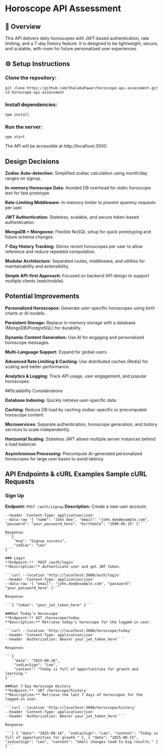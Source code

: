 # Horoscope API Assessment 

## 🌟 Overview

This API delivers daily horoscopes with JWT-based authentication, rate limiting, and a 7-day history feature. It is designed to be lightweight, secure, and scalable, with room for future personalized user experiences.

## ⚙️ Setup Instructions

### Clone the repository:

`git clone https://github.com/ShalakaPawar/horoscope-api-assessment.git cd horoscope-api-assessment`

### Install dependencies:

`npm install`

### Run the server:

`npm start`

The API will be accessible at http://localhost:3000.

## Design Decisions

**Zodiac Auto-detection:** Simplified zodiac calculation using month/day ranges on signup.

**In-memory Horoscope Data:** Avoided DB overhead for static horoscope text for fast prototype.

**Rate-Limiting Middleware:** In-memory limiter to prevent spammy requests per user.

**JWT Authentication:** Stateless, scalable, and secure token-based authentication.

**MongoDB + Mongoose:** Flexible NoSQL setup for quick prototyping and future schema changes.

**7-Day History Tracking:** Stores recent horoscopes per user to allow reference and reduce repeated computation.

**Modular Architecture:** Separated routes, middleware, and utilities for maintainability and extensibility.

**Simple API-first Approach:** Focused on backend API design to support multiple clients (web/mobile).

## Potential Improvements

**Personalized Horoscopes:** Generate user-specific horoscopes using birth charts or AI models.

**Persistent Storage:** Replace in-memory storage with a database (MongoDB/PostgreSQL) for durability.

**Dynamic Content Generation:** Use AI for engaging and personalized horoscope messages.

**Multi-Language Support:** Expand for global users.

**Advanced Rate Limiting & Caching:** Use distributed caches (Redis) for scaling and better performance.

**Analytics & Logging:** Track API usage, user engagement, and popular horoscopes.

##Scalability Considerations

**Database Indexing:** Quickly retrieve user-specific data.

**Caching:** Reduce DB load by caching zodiac-specific or precomputed horoscope content.

**Microservices:** Separate authentication, horoscope generation, and history services to scale independently.

**Horizontal Scaling:** Stateless JWT allows multiple server instances behind a load balancer.

**Asynchronous Processing:** Precompute AI-generated personalized horoscopes for large user bases to avoid latency.

## API Endpoints & cURL Examples Sample cURL Requests

### Sign Up
**Endpoint:** `POST /auth/signup`
**Description:** Create a new user account.

```curl --location 'http://localhost:3000/auth/signup'
--header 'Content-Type: application/json'
--data-raw '{ "name": "John Doe", "email": "john.doe@example.com", "password": "your_password_here", "birthdate": "1990-05-15" }'```

Response:
```{
    "msg": "Signup success",
    "zodiac": "Leo"
}```

### Login
**Endpoint:** `POST /auth/login` 
**Description:** Authenticate user and get JWT token.

```curl --location 'http://localhost:3000/auth/login'
--header 'Content-Type: application/json'
--data-raw '{ "email": "john.doe@example.com", "password": "your_password_here" }'```

Response:

```{ "token": "your_jwt_token_here" }```

###Get Today’s Horoscope
**Endpoint:** GET /horoscope/today 
**Description:** Retrieve today’s horoscope for the logged-in user.

```curl --location 'http://localhost:3000/horoscope/today'
--header 'Content-Type: application/json'
--header 'Authorization: Bearer your_jwt_token_here'```

Response:

```{
    "date": "2025-08-16",
    "zodiacSign": "Leo",
    "content": "Today is full of opportunities for growth and learning."
}```

###Get 7-Day Horoscope History
**Endpoint:** `GET /horoscope/history`
**Description:** Retrieve the last 7 days of horoscopes for the logged-in user.

```curl --location 'http://localhost:3000/horoscope/history'
--header 'Content-Type: application/json'
--header 'Authorization: Bearer your_jwt_token_here'```

Response:

```[ { "date": "2025-08-16", "zodiacSign": "Leo", "content": "Today is full of opportunities for growth." }, { "date": "2025-08-15", "zodiacSign": "Leo", "content": "Small changes lead to big results." } ]```
